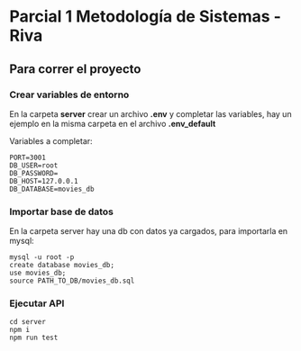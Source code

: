# Parcial 1 Metodología de Sistemas - Riva

## Para correr el proyecto


### Crear variables de entorno

En la carpeta **server** crear un archivo **.env** y completar las variables, hay un ejemplo en la misma carpeta en el archivo **.env_default**

Variables a completar:

```
PORT=3001
DB_USER=root
DB_PASSWORD=
DB_HOST=127.0.0.1
DB_DATABASE=movies_db
```
### Importar base de datos

En la carpeta server hay una db con datos ya cargados, para importarla en mysql:
```
mysql -u root -p
create database movies_db;
use movies_db;
source PATH_TO_DB/movies_db.sql
```

### Ejecutar API
```
cd server
npm i
npm run test
```